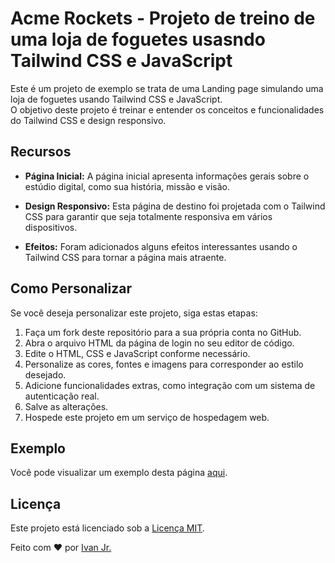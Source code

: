 # Acme Rockets - Projeto de treino de uma loja de foguetes usasndo Tailwind CSS e JavaScript

Este é um projeto de exemplo se trata de uma Landing page simulando uma loja de foguetes usando Tailwind CSS e JavaScript.  
O objetivo deste projeto é treinar e entender os conceitos e funcionalidades do Tailwind CSS e design responsivo.

## Recursos

- **Página Inicial:** A página inicial apresenta informações gerais sobre o estúdio digital, como sua história, missão e visão.

- **Design Responsivo:** Esta página de destino foi projetada com o Tailwind CSS para garantir que seja totalmente responsiva em vários dispositivos.

- **Efeitos:** Foram adicionados alguns efeitos interessantes usando o Tailwind CSS para tornar a página mais atraente.

## Como Personalizar

Se você deseja personalizar este projeto, siga estas etapas:

1. Faça um fork deste repositório para a sua própria conta no GitHub.
2. Abra o arquivo HTML da página de login no seu editor de código.
3. Edite o HTML, CSS e JavaScript conforme necessário.
4. Personalize as cores, fontes e imagens para corresponder ao estilo desejado.
5. Adicione funcionalidades extras, como integração com um sistema de autenticação real.
6. Salve as alterações.
7. Hospede este projeto em um serviço de hospedagem web.

## Exemplo

Você pode visualizar um exemplo desta página [aqui](https://acmerocketsbyjota.netlify.app/).


## Licença

Este projeto está licenciado sob a [Licença MIT](LICENSE).

Feito com ❤️ por [Ivan Jr.](https://github.com/ivanfrancajunior)
